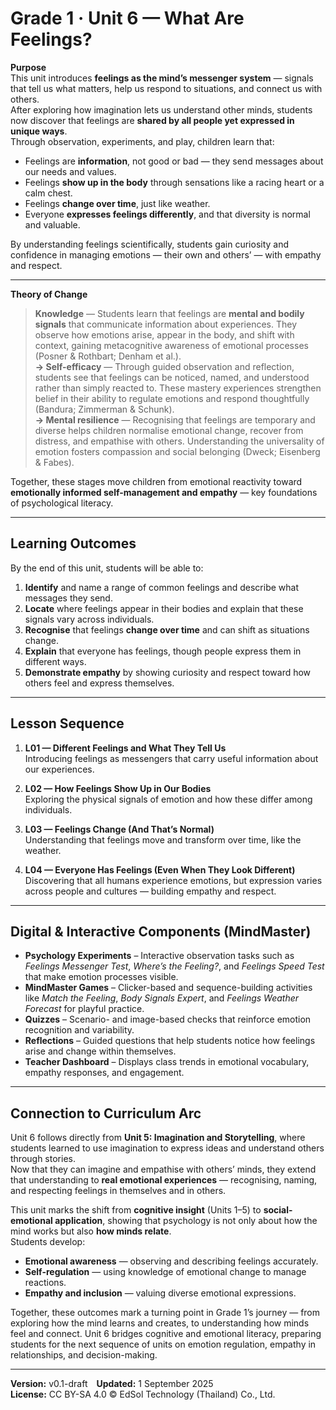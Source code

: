 # Grade 1 · Unit 6 — What Are Feelings?

**Purpose**  
This unit introduces **feelings as the mind’s messenger system** — signals that tell us what matters, help us respond to situations, and connect us with others.  
After exploring how imagination lets us understand other minds, students now discover that feelings are **shared by all people yet expressed in unique ways**.  
Through observation, experiments, and play, children learn that:

- Feelings are **information**, not good or bad — they send messages about our needs and values.  
- Feelings **show up in the body** through sensations like a racing heart or a calm chest.  
- Feelings **change over time**, just like weather.  
- Everyone **expresses feelings differently**, and that diversity is normal and valuable.  

By understanding feelings scientifically, students gain curiosity and confidence in managing emotions — their own and others’ — with empathy and respect.

---

**Theory of Change**  
> **Knowledge** — Students learn that feelings are **mental and bodily signals** that communicate information about experiences. They observe how emotions arise, appear in the body, and shift with context, gaining metacognitive awareness of emotional processes (Posner & Rothbart; Denham et al.).  
> **→ Self-efficacy** — Through guided observation and reflection, students see that feelings can be noticed, named, and understood rather than simply reacted to. These mastery experiences strengthen belief in their ability to regulate emotions and respond thoughtfully (Bandura; Zimmerman & Schunk).  
> **→ Mental resilience** — Recognising that feelings are temporary and diverse helps children normalise emotional change, recover from distress, and empathise with others. Understanding the universality of emotion fosters compassion and social belonging (Dweck; Eisenberg & Fabes).  

Together, these stages move children from emotional reactivity toward **emotionally informed self-management and empathy** — key foundations of psychological literacy.

---

## Learning Outcomes
By the end of this unit, students will be able to:

1. **Identify** and name a range of common feelings and describe what messages they send.  
2. **Locate** where feelings appear in their bodies and explain that these signals vary across individuals.  
3. **Recognise** that feelings **change over time** and can shift as situations change.  
4. **Explain** that everyone has feelings, though people express them in different ways.  
5. **Demonstrate empathy** by showing curiosity and respect toward how others feel and express themselves.

---

## Lesson Sequence
1. **L01 — Different Feelings and What They Tell Us**  
   Introducing feelings as messengers that carry useful information about our experiences.  

2. **L02 — How Feelings Show Up in Our Bodies**  
   Exploring the physical signals of emotion and how these differ among individuals.  

3. **L03 — Feelings Change (And That’s Normal)**  
   Understanding that feelings move and transform over time, like the weather.  

4. **L04 — Everyone Has Feelings (Even When They Look Different)**  
   Discovering that all humans experience emotions, but expression varies across people and cultures — building empathy and respect.

---

## Digital & Interactive Components (MindMaster)
- **Psychology Experiments** – Interactive observation tasks such as *Feelings Messenger Test*, *Where’s the Feeling?*, and *Feelings Speed Test* that make emotion processes visible.  
- **MindMaster Games** – Clicker-based and sequence-building activities like *Match the Feeling*, *Body Signals Expert*, and *Feelings Weather Forecast* for playful practice.  
- **Quizzes** – Scenario- and image-based checks that reinforce emotion recognition and variability.  
- **Reflections** – Guided questions that help students notice how feelings arise and change within themselves.  
- **Teacher Dashboard** – Displays class trends in emotional vocabulary, empathy responses, and engagement.

---

## Connection to Curriculum Arc
Unit 6 follows directly from **Unit 5: Imagination and Storytelling**, where students learned to use imagination to express ideas and understand others through stories.  
Now that they can imagine and empathise with others’ minds, they extend that understanding to **real emotional experiences** — recognising, naming, and respecting feelings in themselves and in others.  

This unit marks the shift from **cognitive insight** (Units 1–5) to **social-emotional application**, showing that psychology is not only about how the mind works but also **how minds relate**.  
Students develop:
- **Emotional awareness** — observing and describing feelings accurately.  
- **Self-regulation** — using knowledge of emotional change to manage reactions.  
- **Empathy and inclusion** — valuing diverse emotional expressions.  

Together, these outcomes mark a turning point in Grade 1’s journey — from exploring how the mind learns and creates, to understanding how minds feel and connect.
Unit 6 bridges cognitive and emotional literacy, preparing students for the next sequence of units on emotion regulation, empathy in relationships, and decision-making.

---

**Version:** v0.1-draft **Updated:** 1 September 2025  
**License:** CC BY-SA 4.0 © EdSol Technology (Thailand) Co., Ltd.
